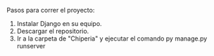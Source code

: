 Pasos para correr el proyecto:
1. Instalar Django en su equipo.
2. Descargar el repositorio.
3. Ir a la carpeta de "Chiperia" y ejecutar el comando py manage.py runserver
